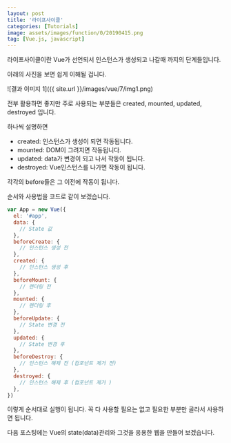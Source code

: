 ```yaml
---
layout: post
title: '라이프사이클'
categories: [Tutorials]
image: assets/images/function/0/20190415.png
tag: [Vue.js, javascript]
---
```


라이프사이클이란 Vue가 선언되서 인스턴스가 생성되고 나갈때 까지의 단계들입니다.

아래의 사진을 보면 쉽게 이해될 겁니다.

![결과 이미지 1]({{ site.url }}/images/vue/7/img1.png)

전부 활용하면 좋지만 주로 사용되는 부분들은 created, mounted, updated, destroyed 입니다.

하나씩 설명하면

- created: 인스턴스가 생성이 되면 작동됩니다.
- mounted: DOM이 그려지면 작동됩니다.
- updated: data가 변경이 되고 나서 작동이 됩니다.
- destroyed: Vue인스턴스를 나가면 작동이 됩니다.

각각의 before들은 그 이전에 작동이 됩니다.

순서와 사용법을 코드로 같이 보겠습니다.

```javascript
var App = new Vue({
  el: '#app',
  data: {
    // State 값
  },
  beforeCreate: {
    // 인스턴스 생성 전
  },
  created: {
    // 인스턴스 생성 후
  },
  beforeMount: {
    // 렌더링 전
  },
  mounted: {
    // 렌더링 후
  },
  beforeUpdate: {
    // State 변경 전
  },
  updated: {
    // State 변경 후
  },
  beforeDestroy: {
    // 인스턴스 해제 전 (컴포넌트 제거 전)
  },
  destroyed: {
    // 인스턴스 해제 후 (컴포넌트 제거 )
  },
})
```

이렇게 순서대로 실행이 됩니다. 꼭 다 사용할 필요는 없고 필요한 부분만 골라서 사용하면 됩니다.

다음 포스팅에는 Vue의 state(data)관리와 그것을 응용한 웹을 만들어 보겠습니다.
